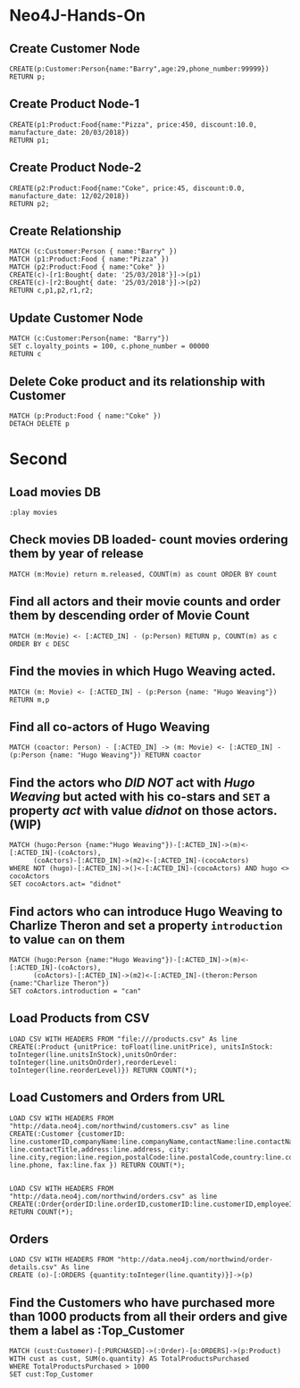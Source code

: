 # Neo4J-Hands-On

## Create Customer Node

``` 
CREATE(p:Customer:Person{name:"Barry",age:29,phone_number:99999})
RETURN p;
```

## Create Product Node-1
``` 
CREATE(p1:Product:Food{name:"Pizza", price:450, discount:10.0, manufacture_date: 20/03/2018})
RETURN p1;
```

## Create Product Node-2
```
CREATE(p2:Product:Food{name:"Coke", price:45, discount:0.0, manufacture_date: 12/02/2018})
RETURN p2;
```

## Create Relationship
``` 
MATCH (c:Customer:Person { name:"Barry" }) 
MATCH (p1:Product:Food { name:"Pizza" }) 
MATCH (p2:Product:Food { name:"Coke" })
CREATE(c)-[r1:Bought{ date: '25/03/2018'}]->(p1)
CREATE(c)-[r2:Bought{ date: '25/03/2018'}]->(p2)
RETURN c,p1,p2,r1,r2;
```

## Update Customer Node
```
MATCH (c:Customer:Person{name: "Barry"}) 
SET c.loyalty_points = 100, c.phone_number = 00000
RETURN c
```

## Delete Coke product and its relationship with Customer

```
MATCH (p:Product:Food { name:"Coke" }) 
DETACH DELETE p

```

# Second

## Load movies DB
```
:play movies
```

## Check movies DB loaded- count movies ordering them by year of release 
```
MATCH (m:Movie) return m.released, COUNT(m) as count ORDER BY count
```

## Find all actors and their movie counts and order them by descending order of Movie Count
```
MATCH (m:Movie) <- [:ACTED_IN] - (p:Person) RETURN p, COUNT(m) as c ORDER BY c DESC
```

## Find the movies in which **Hugo Weaving** acted.

```
MATCH (m: Movie) <- [:ACTED_IN] - (p:Person {name: "Hugo Weaving"}) RETURN m,p
```

## Find all co-actors of **Hugo Weaving**
```
MATCH (coactor: Person) - [:ACTED_IN] -> (m: Movie) <- [:ACTED_IN] - (p:Person {name: "Hugo Weaving"}) RETURN coactor
```

## Find the actors who *DID NOT* act with *Hugo Weaving* but acted with his co-stars and `SET` a property *act* with value *didnot* on those actors. (WIP)
```
MATCH (hugo:Person {name:"Hugo Weaving"})-[:ACTED_IN]->(m)<-[:ACTED_IN]-(coActors),
      (coActors)-[:ACTED_IN]->(m2)<-[:ACTED_IN]-(cocoActors)
WHERE NOT (hugo)-[:ACTED_IN]->()<-[:ACTED_IN]-(cocoActors) AND hugo <> cocoActors
SET cocoActors.act= "didnot"
```
## Find actors who can introduce Hugo Weaving to Charlize Theron and set a property `introduction` to value `can` on them
```
MATCH (hugo:Person {name:"Hugo Weaving"})-[:ACTED_IN]->(m)<-[:ACTED_IN]-(coActors),
      (coActors)-[:ACTED_IN]->(m2)<-[:ACTED_IN]-(theron:Person {name:"Charlize Theron"})
SET coActors.introduction = "can"
```

## Load Products from CSV
```
LOAD CSV WITH HEADERS FROM "file:///products.csv" As line
CREATE(:Product {unitPrice: toFloat(line.unitPrice), unitsInStock: toInteger(line.unitsInStock),unitsOnOrder: toInteger(line.unitsOnOrder),reorderLevel: toInteger(line.reorderLevel)}) RETURN COUNT(*);
```
## Load Customers and Orders from URL
```
LOAD CSV WITH HEADERS FROM "http://data.neo4j.com/northwind/customers.csv" as line
CREATE(:Customer {customerID: line.customerID,companyName:line.companyName,contactName:line.contactName,contactTitle: line.contactTitle,address:line.address, city: line.city,region:line.region,postalCode:line.postalCode,country:line.country,phone: line.phone, fax:line.fax }) RETURN COUNT(*);


LOAD CSV WITH HEADERS FROM "http://data.neo4j.com/northwind/orders.csv" as line
CREATE(:Order{orderID:line.orderID,customerID:line.customerID,employeeID:line.employeeID,orderDate:line.orderDate,requiredDate:line.requiredDate,shippedDate:line.shippedDate,shipVia:line.shipVia,freight:line.freight,shipName:line.shipName,shipAddress:line.shipAddress,shipCity:line.shipCity,shipRegion:line.shipRegion,shipPostalCode:line.shipPostalCode,shipCountry:line.shipCountry}) RETURN COUNT(*);
```

## Orders
```
LOAD CSV WITH HEADERS FROM "http://data.neo4j.com/northwind/order-details.csv" As line
CREATE (o)-[:ORDERS {quantity:toInteger(line.quantity)}]->(p)
```

## Find the Customers who have purchased more than 1000 products from all their orders and give them a label as :Top_Customer
```
MATCH (cust:Customer)-[:PURCHASED]->(:Order)-[o:ORDERS]->(p:Product) WITH cust as cust, SUM(o.quantity) AS TotalProductsPurchased
WHERE TotalProductsPurchased > 1000
SET cust:Top_Customer
```
